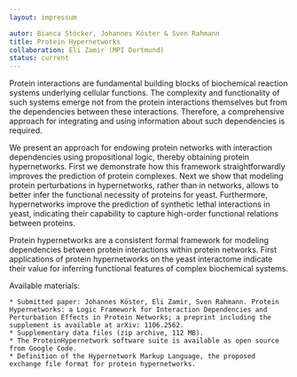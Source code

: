 ```yaml
---
layout: impressum

autor: Bianca Stöcker, Johannes Köster & Sven Rahmann
title: Protein Hypernetworks
collaboration: Eli Zamir (MPI Dortmund)
status: current
---
```

Protein interactions are fundamental building blocks of biochemical reaction systems underlying cellular functions. The complexity and functionality of such systems emerge not from the protein interactions themselves but from the dependencies between these interactions. Therefore, a comprehensive approach for integrating and using information about such dependencies is required.

We present an approach for endowing protein networks with interaction dependencies using propositional logic, thereby obtaining protein hypernetworks. First we demonstrate how this framework straightforwardly improves the prediction of protein complexes. Next we show that modeling protein perturbations in hypernetworks, rather than in networks, allows to better infer the functional necessity of proteins for yeast. Furthermore, hypernetworks improve the prediction of synthetic lethal interactions in yeast, indicating their capability to capture high-order functional relations between proteins.

Protein hypernetworks are a consistent formal framework for modeling dependencies between protein interactions within protein networks. First applications of protein hypernetworks on the yeast interactome indicate their value for inferring functional features of complex biochemical systems.

Available materials:

    * Submitted paper: Johannes Köster, Eli Zamir, Sven Rahmann. Protein Hypernetworks: a Logic Framework for Interaction Dependencies and Perturbation Effects in Protein Networks; a preprint including the supplement is available at arXiv: 1106.2562.
    * Supplementary data files (zip archive, 112 MB).
    * The ProteinHypernetwork software suite is available as open source from Google Code.
    * Definition of the Hypernetwork Markup Language, the proposed exchange file format for protein hypernetworks.
